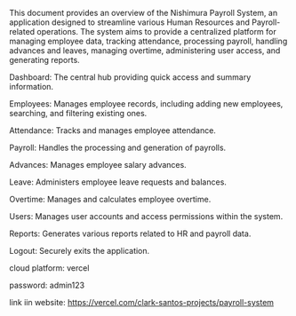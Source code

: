 This document provides an overview of the Nishimura Payroll System, an application designed to streamline various Human Resources and Payroll-related operations. The system aims to provide a centralized platform for managing employee data, tracking attendance, processing payroll, handling advances and leaves, managing overtime, administering user access, and generating reports.

Dashboard: The central hub providing quick access and summary information.

Employees: Manages employee records, including adding new employees, searching, and filtering existing ones.

Attendance: Tracks and manages employee attendance.

Payroll: Handles the processing and generation of payrolls.

Advances: Manages employee salary advances.

Leave: Administers employee leave requests and balances.

Overtime: Manages and calculates employee overtime.

Users: Manages user accounts and access permissions within the system.

Reports: Generates various reports related to HR and payroll data.

Logout: Securely exits the application.

cloud platform: vercel

password: admin123

link iin website: https://vercel.com/clark-santos-projects/payroll-system

